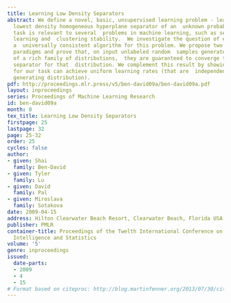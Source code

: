 ```yaml
---
title: Learning Low Density Separators
abstract: We define a novel, basic, unsupervised learning problem - learning  the
  lowest density homogeneous hyperplane separator of an  unknown probability distribution.  This
  task is relevant to several  problems in machine learning, such as semi-supervised
  learning and  clustering stability.  We investigate the question of existence of
  a  universally consistent algorithm for this problem. We propose two  natural learning
  paradigms and prove that, on input unlabeled random  samples generated by any member
  of a rich family of distributions,  they are guaranteed to converge to the optimal
  separator for that  distribution. We complement this result by showing that no learning  algorithm
  for our task can achieve uniform learning rates (that are  independent of the data
  generating distribution).
pdf: http://proceedings.mlr.press/v5/ben-david09a/ben-david09a.pdf
layout: inproceedings
series: Proceedings of Machine Learning Research
id: ben-david09a
month: 0
tex_title: Learning Low Density Separators
firstpage: 25
lastpage: 32
page: 25-32
order: 25
cycles: false
author:
- given: Shai
  family: Ben-David
- given: Tyler
  family: Lu
- given: David
  family: Pal
- given: Miroslava
  family: Sotakova
date: 2009-04-15
address: Hilton Clearwater Beach Resort, Clearwater Beach, Florida USA
publisher: PMLR
container-title: Proceedings of the Twelth International Conference on Artificial
  Intelligence and Statistics
volume: '5'
genre: inproceedings
issued:
  date-parts:
  - 2009
  - 4
  - 15
# Format based on citeproc: http://blog.martinfenner.org/2013/07/30/citeproc-yaml-for-bibliographies/
---
```

